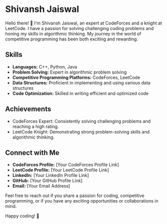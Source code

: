 # Shivansh Jaiswal

Hello there! 👋 I'm Shivansh Jaiswal, an expert at CodeForces and a knight at LeetCode. I have a passion for solving challenging coding problems and honing my skills in algorithmic thinking. My journey in the world of competitive programming has been both exciting and rewarding.

## Skills

- **Languages:** C++, Python, Java
- **Problem Solving:** Expert in algorithmic problem solving
- **Competitive Programming Platforms:** CodeForces, LeetCode
- **Data Structures:** Proficient in implementing and using various data structures
- **Code Optimization:** Skilled in writing efficient and optimized code

## Achievements

- CodeForces Expert: Consistently solving challenging problems and reaching a high rating.
- LeetCode Knight: Demonstrating strong problem-solving skills and algorithmic thinking.


## Connect with Me

- **CodeForces Profile:** [Your CodeForces Profile Link]
- **LeetCode Profile:** [Your LeetCode Profile Link]
- **LinkedIn:** [Your LinkedIn Profile Link]
- **GitHub:** [Your GitHub Profile Link]
- **Email:** [Your Email Address]

Feel free to reach out if you share a passion for coding, competitive programming, or if you have any exciting opportunities or collaborations in mind.

Happy coding! 🚀
